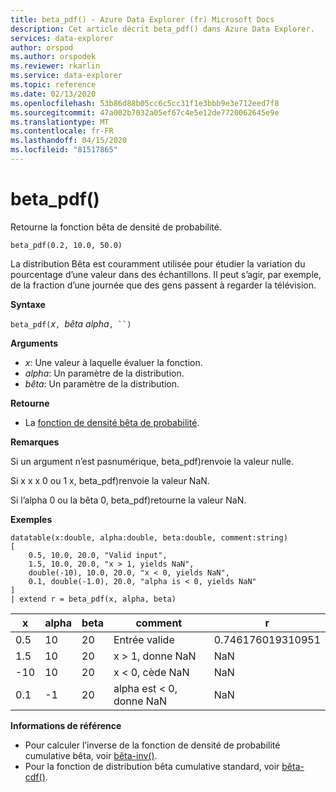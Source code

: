 ```yaml
---
title: beta_pdf() - Azure Data Explorer (fr) Microsoft Docs
description: Cet article décrit beta_pdf() dans Azure Data Explorer.
services: data-explorer
author: orspod
ms.author: orspodek
ms.reviewer: rkarlin
ms.service: data-explorer
ms.topic: reference
ms.date: 02/13/2020
ms.openlocfilehash: 53b86d88b05cc6c5cc31f1e3bbb9e3e712eed7f8
ms.sourcegitcommit: 47a002b7032a05ef67c4e5e12de7720062645e9e
ms.translationtype: MT
ms.contentlocale: fr-FR
ms.lasthandoff: 04/15/2020
ms.locfileid: "81517865"
---
```

# <a name="beta_pdf"></a>beta_pdf()

Retourne la fonction bêta de densité de probabilité.

```kusto
beta_pdf(0.2, 10.0, 50.0)
```

La distribution Bêta est couramment utilisée pour étudier la variation du pourcentage d’une valeur dans des échantillons. Il peut s’agir, par exemple, de la fraction d’une journée que des gens passent à regarder la télévision.

**Syntaxe**

`beta_pdf(`*x*`, `*bêta* *alpha*`, ``)`

**Arguments**

* *x*: Une valeur à laquelle évaluer la fonction.
* *alpha*: Un paramètre de la distribution.
* *bêta*: Un paramètre de la distribution.

**Retourne**

* La [fonction de densité bêta de probabilité](https://en.wikipedia.org/wiki/Beta_distribution#Probability_density_function).

**Remarques**

Si un argument n’est pasnumérique, beta_pdf)renvoie la valeur nulle.

Si x x x 0 ou 1 x, beta_pdf)renvoie la valeur NaN.

Si l’alpha 0 ou la bêta 0, beta_pdf)retourne la valeur NaN.

**Exemples**

```kusto
datatable(x:double, alpha:double, beta:double, comment:string)
[
    0.5, 10.0, 20.0, "Valid input",
    1.5, 10.0, 20.0, "x > 1, yields NaN",
    double(-10), 10.0, 20.0, "x < 0, yields NaN",
    0.1, double(-1.0), 20.0, "alpha is < 0, yields NaN"
]
| extend r = beta_pdf(x, alpha, beta)
```

|x|alpha|beta|comment|r|
|---|---|---|---|---|
|0.5|10|20|Entrée valide|0.746176019310951|
|1.5|10|20|x > 1, donne NaN|NaN|
|-10|10|20|x < 0, cède NaN|NaN|
|0.1|-1|20|alpha est < 0, donne NaN|NaN|

**Informations de référence**

* Pour calculer l’inverse de la fonction de densité de probabilité cumulative bêta, voir [bêta-inv()](./beta-invfunction.md).
* Pour la fonction de distribution bêta cumulative standard, voir [bêta-cdf()](./beta-cdffunction.md).